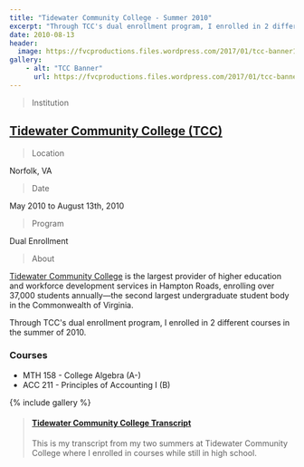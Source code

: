 ```yaml
---
title: "Tidewater Community College - Summer 2010"
excerpt: "Through TCC's dual enrollment program, I enrolled in 2 different courses in the summer of 2010."
date: 2010-08-13
header:
  image: https://fvcproductions.files.wordpress.com/2017/01/tcc-banner1.png
gallery:
    - alt: "TCC Banner"
      url: https://fvcproductions.files.wordpress.com/2017/01/tcc-banner1.png
---
```


> Institution

## <a title="Tidewater Community College" href="http://tcc.edu" target="_blank">Tidewater Community College (TCC)</a>

> Location

Norfolk, VA

> Date

May 2010 to August 13th, 2010

> Program

Dual Enrollment

> About

[Tidewater Community College](https://www.tcc.edu/) is the largest provider of higher education and workforce development services in Hampton Roads, enrolling over 37,000 students annually—the second largest undergraduate student body in the Commonwealth of Virginia.

Through TCC's dual enrollment program, I enrolled in 2 different courses in the summer of 2010.

### Courses

-   MTH 158 - College Algebra (A-)
-   ACC 211 - Principles of Accounting I (B)

{% include gallery %}

<blockquote class="embedly-card"><h4><a href="https://www.scribd.com/document/353207049/Tidewater-Community-College-Transcript">Tidewater Community College Transcript</a></h4><p>This is my transcript from my two summers at Tidewater Community College where I enrolled in courses while still in high school.</p></blockquote>